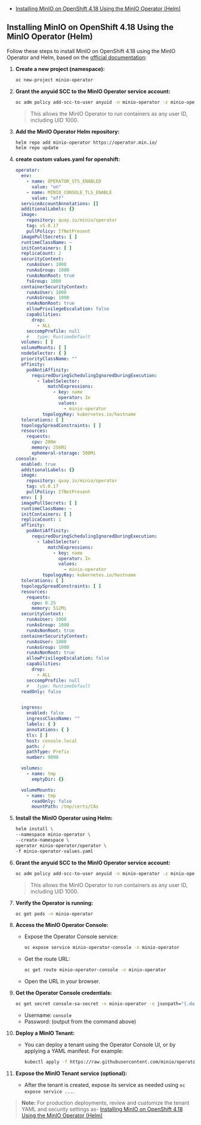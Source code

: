- [Installing MinIO on OpenShift 4.18 Using the MinIO Operator (Helm)](#installing-minio-on-openshift-418-using-the-minio-operator-helm)


## Installing MinIO on OpenShift 4.18 Using the MinIO Operator (Helm)

Follow these steps to install MinIO on OpenShift 4.18 using the MinIO Operator and Helm, based on the [official documentation](https://docs.min.io/community/minio-object-store/operations/deployments/k8s-deploy-operator-helm-on-kubernetes.html):

1. **Create a new project (namespace):**
   ```sh
   oc new-project minio-operator
   ```
4. **Grant the anyuid SCC to the MinIO Operator service account:**
   ```sh
   oc adm policy add-scc-to-user anyuid -n minio-operator -z minio-operator
   ```
   > This allows the MinIO Operator to run containers as any user ID, including UID 1000.


2. **Add the MinIO Operator Helm repository:**
   ```sh
   helm repo add minio-operator https://operator.min.io/
   helm repo update
   ```

2. **create custom values.yaml for openshift:**

   ```yaml
   operator:
     env:
       - name: OPERATOR_STS_ENABLED
         value: "on"
       - name: MINIO_CONSOLE_TLS_ENABLE
         value: "off"
     serviceAccountAnnotations: []
     additionalLabels: {}
     image:
       repository: quay.io/minio/operator
       tag: v5.0.17
       pullPolicy: IfNotPresent
     imagePullSecrets: [ ]
     runtimeClassName: ~
     initContainers: [ ]
     replicaCount: 2
     securityContext:
       runAsUser: 1000
       runAsGroup: 1000
       runAsNonRoot: true
       fsGroup: 1000
     containerSecurityContext:
       runAsUser: 1000
       runAsGroup: 1000
       runAsNonRoot: true
       allowPrivilegeEscalation: false
       capabilities:
         drop:
           - ALL
       seccompProfile: null
       #   type: RuntimeDefault
     volumes: [ ]
     volumeMounts: [ ]
     nodeSelector: { }
     priorityClassName: ""
     affinity:
       podAntiAffinity:
         requiredDuringSchedulingIgnoredDuringExecution:
           - labelSelector:
               matchExpressions:
                 - key: name
                   operator: In
                   values:
                     - minio-operator
             topologyKey: kubernetes.io/hostname
     tolerations: [ ]
     topologySpreadConstraints: [ ]
     resources:
       requests:
         cpu: 200m
         memory: 256Mi
         ephemeral-storage: 500Mi
   console:
     enabled: true
     additionalLabels: {}
     image:
       repository: quay.io/minio/operator
       tag: v5.0.17
       pullPolicy: IfNotPresent
     env: [ ]
     imagePullSecrets: [ ]
     runtimeClassName: ~
     initContainers: [ ]
     replicaCount: 1
     affinity:
       podAntiAffinity:
         requiredDuringSchedulingIgnoredDuringExecution:
           - labelSelector:
               matchExpressions:
                 - key: name
                   operator: In
                   values:
                     - minio-operator
             topologyKey: kubernetes.io/hostname
     tolerations: [ ]
     topologySpreadConstraints: [ ]
     resources:
       requests:
         cpu: 0.25
         memory: 512Mi
     securityContext:
       runAsUser: 1000
       runAsGroup: 1000
       runAsNonRoot: true
     containerSecurityContext:
       runAsUser: 1000
       runAsGroup: 1000
       runAsNonRoot: true
       allowPrivilegeEscalation: false
       capabilities:
         drop:
           - ALL
       seccompProfile: null
       #   type: RuntimeDefault
     readOnly: false


     ingress:
       enabled: false
       ingressClassName: ""
       labels: { }
       annotations: { }
       tls: [ ]
       host: console.local
       path: /
       pathType: Prefix
       number: 9090

     volumes:
       - name: tmp
         emptyDir: {}

     volumeMounts:
       - name: tmp
         readOnly: false
         mountPath: /tmp/certs/CAs

   ```

3. **Install the MinIO Operator using Helm:**
   ```sh
   helm install \
   --namespace minio-operator \
   --create-namespace \
   operator minio-operator/operator \
   -f minio-operator-values.yaml
   ```

4. **Grant the anyuid SCC to the MinIO Operator service account:**
   ```sh
   oc adm policy add-scc-to-user anyuid -n minio-operator -z minio-operator
   ```
   > This allows the MinIO Operator to run containers as any user ID, including UID 1000.


5. **Verify the Operator is running:**
   ```sh
   oc get pods -n minio-operator
   ```

6. **Access the MinIO Operator Console:**
   - Expose the Operator Console service:
     ```sh
     oc expose service minio-operator-console -n minio-operator
     ```
   - Get the route URL:
     ```sh
     oc get route minio-operator-console -n minio-operator
     ```
   - Open the URL in your browser.

7. **Get the Operator Console credentials:**
   ```sh
   oc get secret console-sa-secret -n minio-operator -o jsonpath="{.data.CONSOLE_PASSWORD}" | base64 --decode
   ```
   - Username: `console`
   - Password: (output from the command above)

8. **Deploy a MinIO Tenant:**
   - You can deploy a tenant using the Operator Console UI, or by applying a YAML manifest. For example:
     ```sh
     kubectl apply -f https://raw.githubusercontent.com/minio/operator/master/examples/tenant.yaml -n minio-operator
     ```

9. **Expose the MinIO Tenant service (optional):**
   - After the tenant is created, expose its service as needed using `oc expose service ...`.

> **Note:** For production deployments, review and customize the tenant YAML and security settings as- [Installing MinIO on OpenShift 4.18 Using the MinIO Operator (Helm)](#installing-minio-on-openshift-418-using-the-minio-operator-helm)
